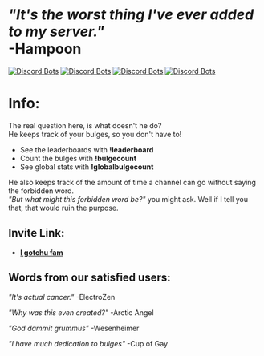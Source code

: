 _"It's the worst thing I've ever added to my server."_  
-Hampoon
=======

[![Discord Bots](https://top.gg/api/widget/status/517201738646945803.svg)](https://top.gg/bot/517201738646945803)
[![Discord Bots](https://top.gg/api/widget/servers/517201738646945803.svg)](https://top.gg/bot/517201738646945803)
[![Discord Bots](https://top.gg/api/widget/lib/517201738646945803.svg)](https://top.gg/bot/517201738646945803)
[![Discord Bots](https://top.gg/api/widget/owner/517201738646945803.svg)](https://top.gg/bot/517201738646945803)


# Info:
The real question here, is what doesn't he do?  
He keeps track of your bulges, so you don't have to!

- See the leaderboards with **!leaderboard**  
- Count the bulges with **!bulgecount**  
- See global stats with **!globalbulgecount**

He also keeps track of the amount of time a channel can go without saying the forbidden word.  
_"But what might this forbidden word be?"_ you might ask. Well if I tell you that, that would ruin the purpose.

## Invite Link:
- **[I gotchu fam](https://discordapp.com/api/oauth2/authorize?client_id=517201738646945803&permissions=27648&scope=bot)**

## Words from our satisfied users:

_"It's actual cancer."_
-ElectroZen

_"Why was this even created?"_
-Arctic Angel

_"God dammit grummus"_
-Wesenheimer

_"I have much dedication to bulges"_
-Cup of Gay
